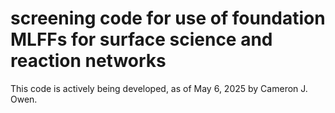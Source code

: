 # screening code for use of foundation MLFFs for surface science and reaction networks

This code is actively being developed, as of May 6, 2025 by Cameron J. Owen.
